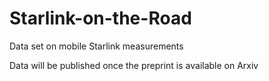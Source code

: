 # Starlink-on-the-Road
Data set on mobile Starlink measurements

Data will be published once the preprint is available on Arxiv
